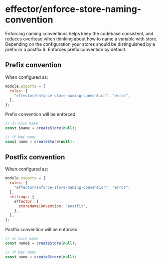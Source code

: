 # effector/enforce-store-naming-convention

Enforcing naming conventions helps keep the codebase consistent, and reduces overhead when thinking about how to name a variable with store. Depending on the configuration your stores should be distinguished by a prefix or a postfix $. Enforces prefix convention by default.

## Prefix convention

When configured as:

```js
module.exports = {
  rules: {
    "effector/enforce-store-naming-convention": "error",
  },
};
```

Prefix convention will be enforced:

```ts
// 👍 nice name
const $name = createStore(null);

// 👎 bad name
const name = createStore(null);
```

## Postfix convention

When configured as:

```js
module.exports = {
  rules: {
    "effector/enforce-store-naming-convention": "error",
  },
  settings: {
    effector: {
      storeNameConvention: "postfix",
    },
  },
};
```

Postfix convention will be enforced:

```ts
// 👍 nice name
const name$ = createStore(null);

// 👎 bad name
const name = createStrore(null);
```
